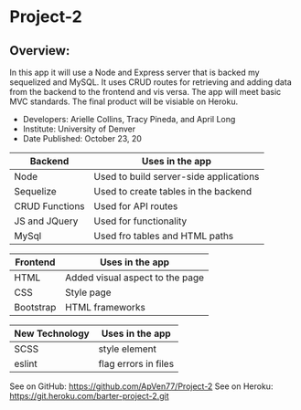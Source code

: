 # Project-2

## Overview:
In this app it will use a Node and Express server that is backed my sequelized and MySQL. It  uses CRUD routes for retrieving and adding data from the backend to the frontend and vis versa. The app will meet basic MVC standards. The final product will be visiable on Heroku.

* Developers: Arielle Collins, Tracy Pineda, and April Long
* Institute: University of Denver
* Date Published: October 23, 20



|**Backend**           | **Uses in the app**                    | 
| ---------------------| ----------------
| Node                 | Used to build server-side applications |
| Sequelize            | Used to create tables in the backend   |                    
| CRUD Functions       | Used for API routes                    |
| JS and JQuery        | Used for functionality                 |
| MySql                | Used fro tables and HTML paths         |




| **Frontend**          | **Uses in the app**                   |
------------------------| -----------------------               |
| HTML                  | Added visual aspect to the page       |
| CSS                   | Style page                            |
| Bootstrap             | HTML frameworks                       |


| **New Technology**    | **Uses in the app**                   |
------------------------| -------------------                   |
| SCSS                  | style element                         |
| eslint                | flag errors in files                  |


See on GitHub: https://github.com/ApVen77/Project-2 
See on Heroku: https://git.heroku.com/barter-project-2.git
